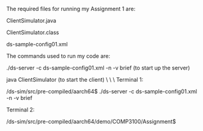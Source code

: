 

The required files for running my Assignment 1 are:

ClientSimulator.java

ClientSimulator.class

ds-sample-config01.xml



The commands used to run my code are:

./ds-server -c ds-sample-config01.xml -n -v brief (to start up the server)

java ClientSimulator (to start the client)
\\
\\
\\
Terminal 1:

/ds-sim/src/pre-compiled/aarch64$ ./ds-server -c ds-sample-config01.xml -n -v brief


Terminal 2:

/ds-sim/src/pre-compiled/aarch64/demo/COMP3100/Assignment$ 

